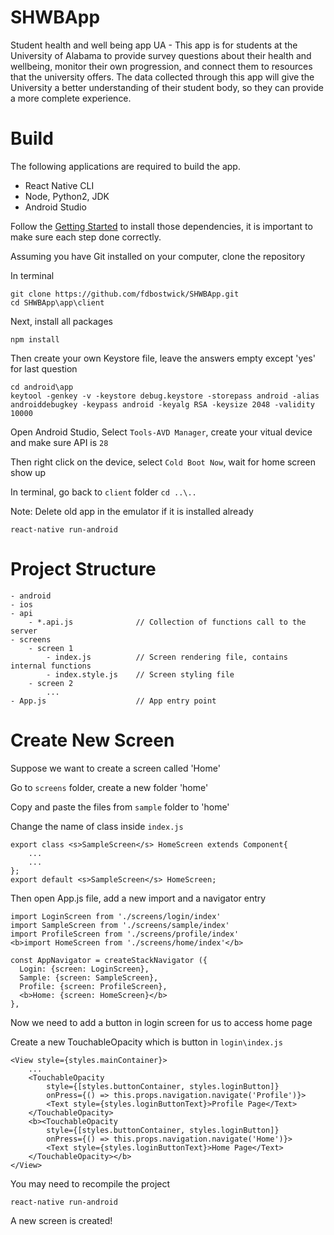 # SHWBApp
Student health and well being app UA - 
This app is for students at the University of Alabama to provide survey questions about their health and wellbeing, monitor their own progression, and connect them to resources that the university offers. The data collected through this app will give the University a better understanding of their student body, so they can provide a more complete experience.   
# Build
The following applications are required to build the app.
- React Native CLI
- Node, Python2, JDK
- Android Studio

Follow the [Getting Started](https://facebook.github.io/react-native/docs/getting-started) to install those dependencies, it is important to make sure each step done correctly.

Assuming you have Git installed on your computer, clone the repository

In terminal
```
git clone https://github.com/fdbostwick/SHWBApp.git
cd SHWBApp\app\client
```

Next, install all packages
```
npm install
```

Then create your own Keystore file, leave the answers empty except 'yes' for last question
```
cd android\app
keytool -genkey -v -keystore debug.keystore -storepass android -alias androiddebugkey -keypass android -keyalg RSA -keysize 2048 -validity 10000
```

Open Android Studio, Select `Tools-AVD Manager`, create your vitual device and make sure API is `28`

Then right click on the device, select `Cold Boot Now`, wait for home screen show up

In terminal, go back to `client` folder `cd ..\..`

Note: Delete old app in the emulator if it is installed already
```
react-native run-android
```

# Project Structure
```
- android
- ios
- api
    - *.api.js              // Collection of functions call to the server
- screens
    - screen 1
        - index.js          // Screen rendering file, contains internal functions
        - index.style.js    // Screen styling file
    - screen 2
        ...
- App.js                    // App entry point
```

# Create New Screen
Suppose we want to create a screen called 'Home'

Go to `screens` folder, create a new folder 'home'

Copy and paste the files from `sample` folder to 'home'

Change the name of class inside `index.js`
```
export class <s>SampleScreen</s> HomeScreen extends Component{
    ...
    ...
};
export default <s>SampleScreen</s> HomeScreen;
```

Then open App.js file, add a new import and a navigator entry
```
import LoginScreen from './screens/login/index'
import SampleScreen from './screens/sample/index'
import ProfileScreen from './screens/profile/index'
<b>import HomeScreen from './screens/home/index'</b>

const AppNavigator = createStackNavigator ({
  Login: {screen: LoginScreen},
  Sample: {screen: SampleScreen},
  Profile: {screen: ProfileScreen},
  <b>Home: {screen: HomeScreen}</b>
},
```

Now we need to add a button in login screen for us to access home page

Create a new TouchableOpacity which is button in `login\index.js`
```
<View style={styles.mainContainer}>
    ...
    <TouchableOpacity
        style={[styles.buttonContainer, styles.loginButton]}
        onPress={() => this.props.navigation.navigate('Profile')}>
        <Text style={styles.loginButtonText}>Profile Page</Text>
    </TouchableOpacity>
    <b><TouchableOpacity
        style={[styles.buttonContainer, styles.loginButton]}
        onPress={() => this.props.navigation.navigate('Home')}>
        <Text style={styles.loginButtonText}>Home Page</Text>
    </TouchableOpacity></b>
</View>
```

You may need to recompile the project
```
react-native run-android
```

A new screen is created!